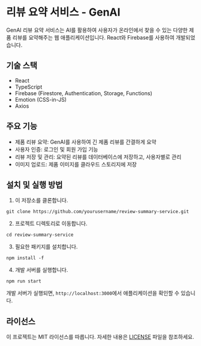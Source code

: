 # 리뷰 요약 서비스 - GenAI

GenAI 리뷰 요약 서비스는 AI를 활용하여 사용자가 온라인에서 찾을 수 있는 다양한 제품 리뷰를 요약해주는 웹 애플리케이션입니다. React와 Firebase를 사용하여 개발되었습니다.

## 기술 스택

- React
- TypeScript
- Firebase (Firestore, Authentication, Storage, Functions)
- Emotion (CSS-in-JS)
- Axios

## 주요 기능

- 제품 리뷰 요약: GenAI를 사용하여 긴 제품 리뷰를 간결하게 요약
- 사용자 인증: 로그인 및 회원 가입 기능
- 리뷰 저장 및 관리: 요약된 리뷰를 데이터베이스에 저장하고, 사용자별로 관리
- 이미지 업로드: 제품 이미지를 클라우드 스토리지에 저장

## 설치 및 실행 방법

1. 이 저장소를 클론합니다.
```
git clone https://github.com/yourusername/review-summary-service.git
```

2. 프로젝트 디렉토리로 이동합니다.
```
cd review-summary-service
```

3. 필요한 패키지를 설치합니다.
```
npm install -f
```

4. 개발 서버를 실행합니다.
```
npm run start
```

개발 서버가 실행되면, `http://localhost:3000`에서 애플리케이션을 확인할 수 있습니다.

## 라이선스

이 프로젝트는 MIT 라이선스를 따릅니다. 자세한 내용은 [LICENSE](LICENSE) 파일을 참조하세요.
